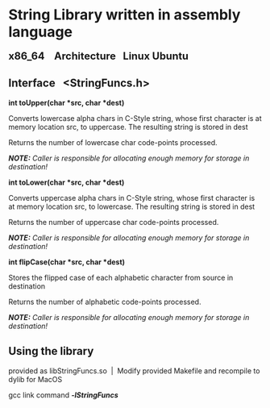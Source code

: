 # String Library written in assembly language 
<span style="font-size:20px; font-weight: bold;">x86_64 &nbsp;&nbsp; Architecture &nbsp;&nbsp;Linux Ubuntu </span>

## Interface &nbsp;&nbsp;<StringFuncs.h>

__int toUpper(char *src, char *dest)__

Converts lowercase alpha chars in C-Style string, whose first character is at memory location src, to uppercase. The resulting string is stored in dest

Returns the number of lowercase char code-points processed.

*__NOTE:__* *Caller is responsible for allocating enough memory for storage in destination!*

__int toLower(char *src, char *dest)__

Converts uppercase alpha chars in C-Style string, whose first character is at memory location src, to lowercase. The resulting string is stored in dest

Returns the number of uppercase char code-points processed.

*__NOTE:__* *Caller is responsible for allocating enough memory for storage in destination!*

__int flipCase(char *src, char *dest)__

Stores the flipped case of each alphabetic character from source in destination

Returns the number of alphabetic code-points processed.

*__NOTE:__* *Caller is responsible for allocating enough memory for storage in destination!*

## Using the library

provided as libStringFuncs.so &nbsp;|&nbsp; Modify provided Makefile and recompile to dylib for MacOS

gcc link command *__-lStringFuncs__* 